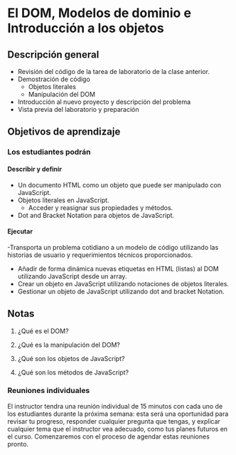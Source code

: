 # El DOM, Modelos de dominio e Introducción a los objetos

## Descripción general

- Revisión del código de la tarea de laboratorio de la clase anterior.
- Demostración de código
  - Objetos literales
  - Manipulación del DOM
- Introducción al nuevo proyecto y descripción del problema
- Vista previa del laboratorio y preparación

## Objetivos de aprendizaje

### Los estudiantes podrán

#### Describir y definir

- Un documento HTML como un objeto que puede ser manipulado con JavaScript.
- Objetos literales en JavaScript.
  - Acceder y reasignar sus propiedades y métodos.
- Dot and Bracket Notation para objetos de JavaScript.

#### Ejecutar

-Transporta un problema cotidiano a un modelo de código utilizando las historias de usuario y requerimientos técnicos proporcionados.
- Añadir de forma dinámica nuevas etiquetas en HTML (listas) al DOM utilizando JavaScript desde un array.
- Crear un objeto en JavaScript utilizando notaciones de objetos literales.
- Gestionar un objeto de JavaScript utilizando dot and bracket Notation.

## Notas

1. ¿Qué es el DOM?

1. ¿Qué es la manipulación del DOM?

1. ¿Qué son los objetos de JavaScript?

1. ¿Qué son los métodos de JavaScript?

### Reuniones individuales

El instructor tendra una reunión individual de 15 minutos con cada uno de los estudiantes durante la próxima semana: esta será una oportunidad para revisar tu progreso, responder cualquier pregunta que tengas, y explicar cualquier tema que el instructor vea adecuado, como tus planes futuros en el curso. Comenzaremos con el proceso de agendar estas reuniones pronto.
